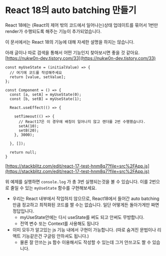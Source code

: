# React 18의 auto batching 만들기

React 18에는 (React의 제어 밖의 코드에서 일어나는)상태 업데이트를 묶어서 1번만 render가 수행되도록 해주는 기능이 추가되었습니다.

이 문서에서는 React 18의 기능에 대해 자세한 설명을 하지는 않습니다.

아래 글이나 따로 검색을 통해서 어떤 기능인지 찾아보시면 좋을 것 같아요.
[https://nukw0n-dev.tistory.com/33](https://nukw0n-dev.tistory.com/33)

```tsx
const myUseState = (initialValue) => {
  // 여기에 코드를 작성해주세요
  return [value, setValue];
};

const Component = () => {
  const [a, setA] = myUseState(0);
  const [b, setB] = myUseState(1);

  React.useEffect(() => {

    setTimeout(() => {
      // React17은 이 경우에 배칭이 일어나지 않고 렌더를 2번 수행했습니다.
      setA(10);
      setB(20);
    }, 3000);

  }, []);

  return null;
}
```

[https://stackblitz.com/edit/react-17-test-hnm8q7?file=src%2FApp.js](https://stackblitz.com/edit/react-17-test-hnm8q7?file=src%2FApp.js)

위 예제를 실행하면 `console.log` 가 총 3번 실행되는것을 볼 수 있습니다.
이를 2번으로 줄일 수 있는 `myUseState` 함수를 구현해보세요.

- 우리는 React 내부에서 작업하지 않으므로, React18에서 들어간 auto batching만큼 정교하고 최적화된 코드를 짤 수는 없습니다. 일단 어떻게든 돌아가게만 짜면 정답입니다.
    - myUseState안에는 다시 useState를 써도 되고 안써도 무방합니다.
    - 전역 변수 또는 Context를 사용해도 됩니다
- 이미 모두가 알고있는 js 기능 내에서 구현이 가능합니다. (따로 숨겨진 문법이나 리액트 기능같은건 구글링 안하셔도 됩니다.)
    - 물론 잘 안쓰는 js 함수 이용해서도 작성할 수 있는데 그거 안쓰고도 짤 수 있습니다.

